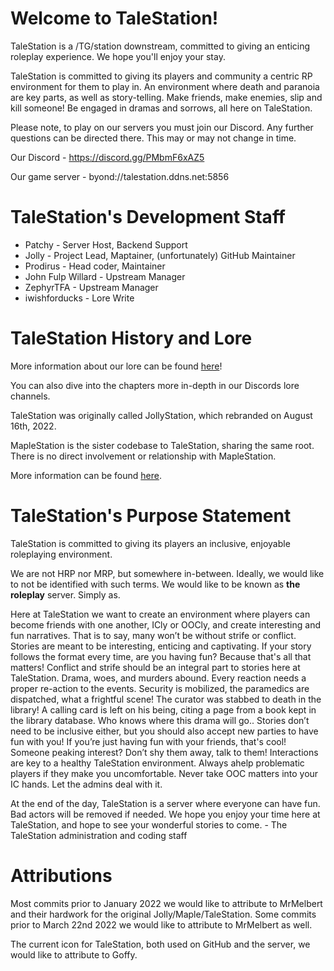 # Welcome to TaleStation!
TaleStation is a /TG/station downstream, committed to giving an enticing roleplay experience. We hope you'll enjoy your stay.

TaleStation is committed to giving its players and community a centric RP environment for them to play in. An environment where death and paranoia are key parts, as well as story-telling. Make friends, make enemies, slip and kill someone! Be engaged in dramas and sorrows, all here on TaleStation.

Please note, to play on our servers you must join our Discord. Any further questions can be directed there. This may or may not change in time.

Our Discord - https://discord.gg/PMbmF6xAZ5

Our game server - byond://talestation.ddns.net:5856

# TaleStation's Development Staff

- Patchy - Server Host, Backend Support
- Jolly - Project Lead, Maptainer, (unfortunately) GitHub Maintainer
- Prodirus - Head coder, Maintainer
- John Fulp Willard - Upstream Manager
- ZephyrTFA - Upstream Manager
- iwishforducks - Lore Write

# TaleStation History and Lore
More information about our lore can be found [here](https://github.com/TaleStation/TaleStation-CommonCore)!

You can also dive into the chapters more in-depth in our Discords lore channels.

TaleStation was originally called JollyStation, which rebranded on August 16th, 2022.

MapleStation is the sister codebase to TaleStation, sharing the same root. There is no direct involvement or relationship with MapleStation.

More information can be found [here](https://github.com/TaleStation/TaleStation-CommonCore/tree/main/talestation_history).

# TaleStation's Purpose Statement
TaleStation is committed to giving its players an inclusive, enjoyable roleplaying environment. 

We are not HRP nor MRP, but somewhere in-between. Ideally, we would like to not be identified with such terms. We would like to be known as **the roleplay** server. Simply as. 

Here at TaleStation we want to create an environment where players can become friends with one another, ICly or OOCly, and create interesting and fun narratives. That is to say, many won’t be without strife or conflict. Stories are meant to be interesting, enticing and captivating. If your story follows the format every time, are you having fun? Because that's all that matters! Conflict and strife should be an integral part to stories here at TaleStation. Drama, woes, and murders abound. Every reaction needs a proper re-action to the events. Security is mobilized, the paramedics are dispatched, what a frightful scene! The curator was stabbed to death in the library! A calling card is left on his being, citing a page from a book kept in the library database. Who knows where this drama will go.. Stories don’t need to be inclusive either, but you should also accept new parties to have fun with you! If you’re just having fun with your friends, that's cool! Someone peaking interest? Don’t shy them away, talk to them! Interactions are key to a healthy TaleStation environment. Always ahelp problematic players if they make you uncomfortable. Never take OOC matters into your IC hands. Let the admins deal with it. 

At the end of the day, TaleStation is a server where everyone can have fun. Bad actors will be removed if needed. We hope you enjoy your time here at TaleStation, and hope to see your wonderful stories to come. - The TaleStation administration and coding staff

# Attributions 

Most commits prior to January 2022 we would like to attribute to MrMelbert and their hardwork for the original Jolly/Maple/TaleStation.
Some commits prior to March 22nd 2022 we would like to attribute to MrMelbert as well.

The current icon for TaleStation, both used on GitHub and the server, we would like to attribute to Goffy.
